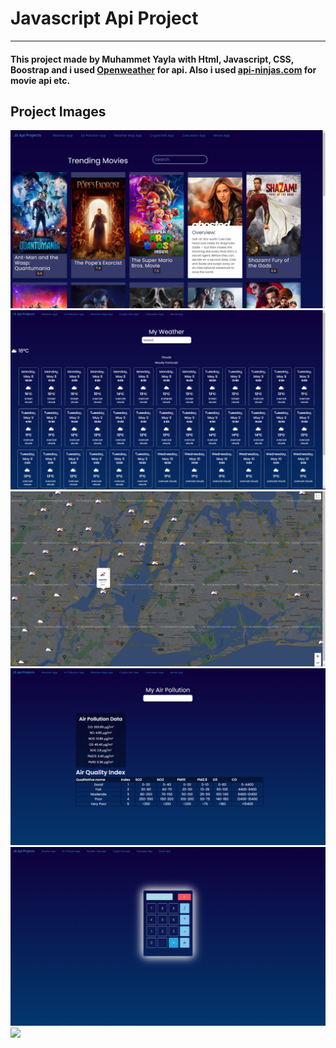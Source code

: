 # Javascript Api Project 
***
#### This project made by Muhammet Yayla with Html, Javascript, CSS, Boostrap and i used [Openweather](https://openweathermap.org/api) for api. Also i used [api-ninjas.com](https://api-ninjas.com/api/cars) for movie api etc.

## Project Images
![](./img/movie.png)
![](./img/weatherapp.png)
![](./img/weathermap1.png)
![](./img/airpollution.png)
![](./img/calculator.png)
![](./img/crypto.png)

